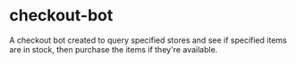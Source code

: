 # checkout-bot
A checkout bot created to query specified stores and see if specified items are in stock, then purchase the items if they're available.
